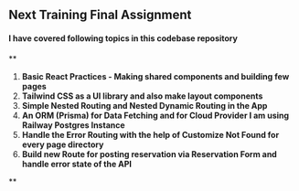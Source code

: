 ## Next Training Final Assignment

#### I have covered following topics in this codebase repository

\*\*

1.  **Basic React Practices - Making shared components and building few pages**
2.  **Tailwind CSS as a UI library and also make layout components**
3.  **Simple Nested Routing and Nested Dynamic Routing in the App**
4.  **An ORM (Prisma) for Data Fetching and for Cloud Provider I am using Railway Postgres Instance**
5.  **Handle the Error Routing with the help of Customize Not Found for every page directory**
6.  **Build new Route for posting reservation via Reservation Form and handle error state of the API**

\*\*
